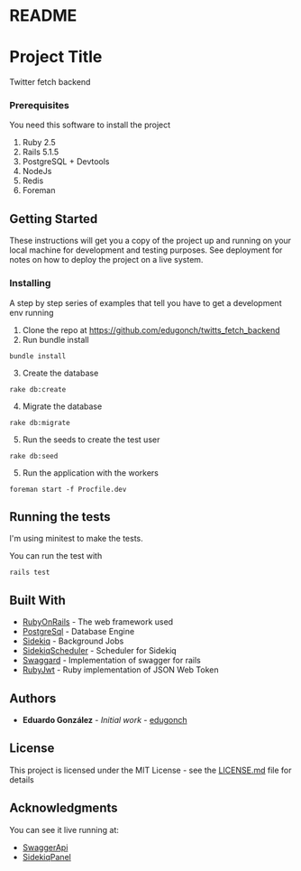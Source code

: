 # README

# Project Title

Twitter fetch backend

### Prerequisites

You need this software to install the project

1) Ruby 2.5
2) Rails 5.1.5
3) PostgreSQL + Devtools
4) NodeJs
5) Redis
6) Foreman

## Getting Started

These instructions will get you a copy of the project up and running on your local machine for development and testing purposes. See deployment for notes on how to deploy the project on a live system.


### Installing

A step by step series of examples that tell you have to get a development env running

1) Clone the repo at https://github.com/edugonch/twitts_fetch_backend
2) Run bundle install
```
bundle install
```
3) Create the database
```
rake db:create
```
4) Migrate the database
```
rake db:migrate
```
5) Run the seeds to create the test user
```
rake db:seed
```
5) Run the application with the workers
```
foreman start -f Procfile.dev
```

## Running the tests

I'm using minitest to make the tests.

You can run the test with 
```
rails test
```

## Built With

* [RubyOnRails](http://rubyonrails.org/) - The web framework used
* [PostgreSql](https://www.postgresql.org/) - Database Engine
* [Sidekiq](https://github.com/mperham/sidekiq) - Background Jobs
* [SidekiqScheduler](https://github.com/moove-it/sidekiq-scheduler) - Scheduler for Sidekiq
* [Swaggard](https://github.com/adrian-gomez/swaggard) - Implementation of swagger for rails
* [RubyJwt](https://github.com/jwt/ruby-jwt) - Ruby implementation of JSON Web Token 

## Authors

* **Eduardo González** - *Initial work* - [edugonch](https://github.com/edugonch)

## License

This project is licensed under the MIT License - see the [LICENSE.md](LICENSE.md) file for details

## Acknowledgments

You can see it live running at: 
* [SwaggerApi](https://boiling-meadow-32308.herokuapp.com/api_docs/swagger)
* [SidekiqPanel](https://boiling-meadow-32308.herokuapp.com/sidekiq/)


